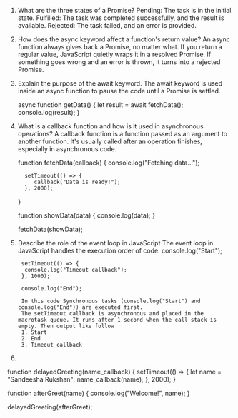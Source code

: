 1) What are the three states of a Promise?
    Pending: The task is in the initial state.
    Fulfilled: The task was completed successfully, and the result is available.
    Rejected: The task failed, and an error is provided.

2) How does the async keyword affect a function's return value?
    An async function always gives back a Promise, no matter what.
    If you return a regular value, JavaScript quietly wraps it in a resolved Promise.
    If something goes wrong and an error is thrown, it turns into a rejected Promise.

3) Explain the purpose of the await keyword.
    The await keyword is used inside an async function to pause the code until a Promise is settled.

    async function getData() {
        let result = await fetchData(); 
    console.log(result);
    }

4) What is a callback function and how is it used in asynchronous operations?
    A callback function is a function passed as an argument to another function. It's usually called after an operation finishes, especially in asynchronous code.

    function fetchData(callback) {
        console.log("Fetching data...");

         setTimeout(() => {
            callback("Data is ready!");
         }, 2000);
    }

     function showData(data) {
    console.log(data);
    }

    fetchData(showData); 

5) Describe the role of the event loop in JavaScript
    The event loop in JavaScript handles the execution order of code. 
        console.log("Start");

        setTimeout(() => {
         console.log("Timeout callback");
        }, 1000);

        console.log("End");

        In this code Synchronous tasks (console.log("Start") and console.log("End")) are executed first.
        The setTimeout callback is asynchronous and placed in the macrotask queue. It runs after 1 second when the call stack is empty. Then output like follow
        1. Start
        2. End
        3. Timeout callback

6) 

function delayedGreeting(name_callback) {
  setTimeout(() => {
    let name = "Sandeesha Rukshan";
    name_callback(name);
  }, 2000);
}

function afterGreet(name) {
  console.log("Welcome!", name);
}

delayedGreeting(afterGreet);
